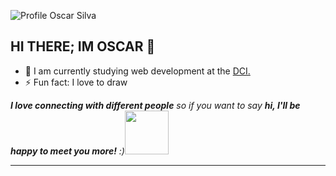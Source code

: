 ![Profile Oscar Silva](https://github.com/SilvaOz/SilvaOz/blob/master/image/My%20name%20is%20Oscar%20silva.gif)
## HI THERE; IM OSCAR 👋️
- 🌱  I am currently studying web development at the [DCI.](https://digitalcareerinstitute.org/)
- ⚡  Fun fact: I love to draw

<em><b>I love connecting with different people</b> so if you want to say <b>hi, I'll be happy to meet you more!</b> :)</em><img src="https://media.giphy.com/media/LnQjpWaON8nhr21vNW/giphy.gif" width="70"> 

---
